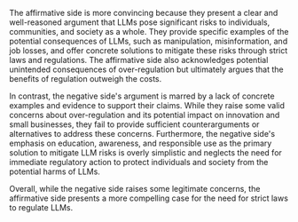 The affirmative side is more convincing because they present a clear and well-reasoned argument that LLMs pose significant risks to individuals, communities, and society as a whole. They provide specific examples of the potential consequences of LLMs, such as manipulation, misinformation, and job losses, and offer concrete solutions to mitigate these risks through strict laws and regulations. The affirmative side also acknowledges potential unintended consequences of over-regulation but ultimately argues that the benefits of regulation outweigh the costs.

In contrast, the negative side's argument is marred by a lack of concrete examples and evidence to support their claims. While they raise some valid concerns about over-regulation and its potential impact on innovation and small businesses, they fail to provide sufficient counterarguments or alternatives to address these concerns. Furthermore, the negative side's emphasis on education, awareness, and responsible use as the primary solution to mitigate LLM risks is overly simplistic and neglects the need for immediate regulatory action to protect individuals and society from the potential harms of LLMs.

Overall, while the negative side raises some legitimate concerns, the affirmative side presents a more compelling case for the need for strict laws to regulate LLMs.